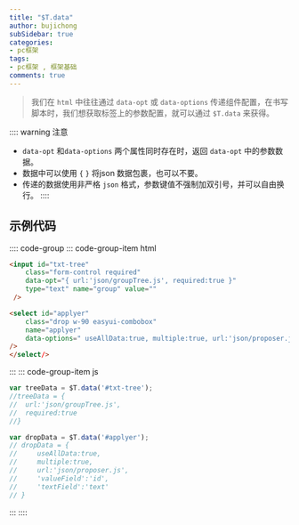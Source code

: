 ```yaml
---
title: "$T.data"
author: bujichong
subSidebar: true
categories:
- pc框架
tags:
- pc框架 , 框架基础
comments: true
---
```


> 我们在 `html` 中往往通过 `data-opt` 或 `data-options` 传递组件配置，在书写脚本时，我们想获取标签上的参数配置，就可以通过 `$T.data` 来获得。

:::: warning 注意
- `data-opt` 和`data-options` 两个属性同时存在时，返回 `data-opt` 中的参数数据。
- 数据中可以使用 `{` `}` 将json 数据包裹，也可以不要。
- 传递的数据使用非严格 `json` 格式，参数键值不强制加双引号，并可以自由换行。
::::

## 示例代码 

:::: code-group
::: code-group-item html
```html
<input id="txt-tree" 
    class="form-control required" 
    data-opt="{ url:'json/groupTree.js', required:true }" 
    type="text" name="group" value="" 
 />

<select id="applyer" 
    class="drop w-90 easyui-combobox" 
    name="applyer" 
    data-options=" useAllData:true, multiple:true, url:'json/proposer.js', 'valueField':'id', 'textField':'text' "
/>
</select/>
```

:::
::: code-group-item js
```js
var treeData = $T.data('#txt-tree');
//treeData = {
//  url:'json/groupTree.js',
//  required:true
//}

var dropData = $T.data('#applyer');
// dropData = {
//     useAllData:true,
//     multiple:true, 
//     url:'json/proposer.js', 
//     'valueField':'id', 
//     'textField':'text'
// }
```
:::
::::
